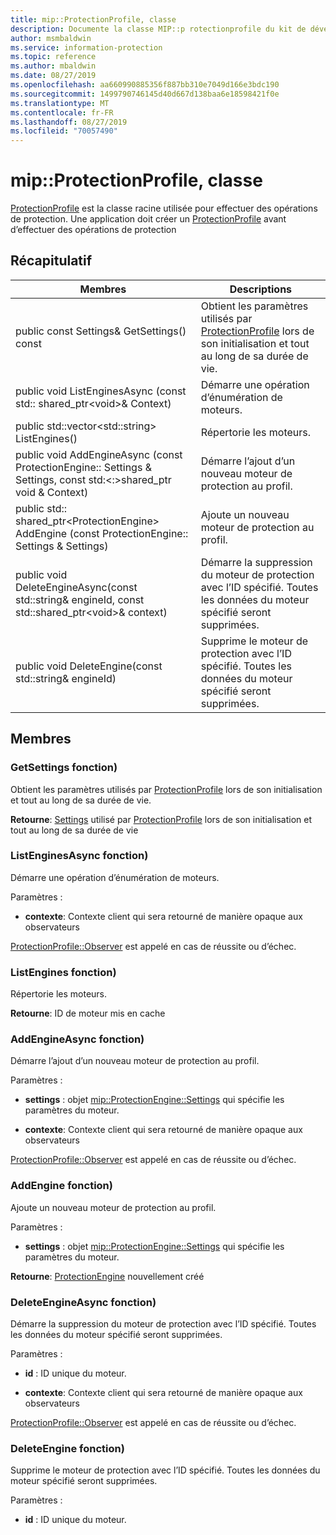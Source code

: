 ```yaml
---
title: mip::ProtectionProfile, classe
description: Documente la classe MIP::p rotectionprofile du kit de développement logiciel (SDK) Microsoft Information Protection (MIP).
author: msmbaldwin
ms.service: information-protection
ms.topic: reference
ms.author: mbaldwin
ms.date: 08/27/2019
ms.openlocfilehash: aa660990885356f887bb310e7049d166e3bdc190
ms.sourcegitcommit: 1499790746145d40d667d138baa6e18598421f0e
ms.translationtype: MT
ms.contentlocale: fr-FR
ms.lasthandoff: 08/27/2019
ms.locfileid: "70057490"
---
```

# <a name="class-mipprotectionprofile"></a>mip::ProtectionProfile, classe 
[ProtectionProfile](class_mip_protectionprofile.md) est la classe racine utilisée pour effectuer des opérations de protection.
Une application doit créer un [ProtectionProfile](class_mip_protectionprofile.md) avant d’effectuer des opérations de protection
  
## <a name="summary"></a>Récapitulatif
 Membres                        | Descriptions                                
--------------------------------|---------------------------------------------
public const Settings& GetSettings() const  |  Obtient les paramètres utilisés par [ProtectionProfile](class_mip_protectionprofile.md) lors de son initialisation et tout au long de sa durée de vie.
public void ListEnginesAsync (const std:: shared_ptr\<void\>& Context)  |  Démarre une opération d’énumération de moteurs.
public std::vector\<std::string\> ListEngines()  |  Répertorie les moteurs.
public void AddEngineAsync (const ProtectionEngine:: Settings & Settings, const std:\<:\>shared_ptr void & Context)  |  Démarre l’ajout d’un nouveau moteur de protection au profil.
public std:: shared_ptr\<ProtectionEngine\> AddEngine (const ProtectionEngine:: Settings & Settings)  |  Ajoute un nouveau moteur de protection au profil.
public void DeleteEngineAsync(const std::string& engineId, const std::shared_ptr\<void\>& context)  |  Démarre la suppression du moteur de protection avec l’ID spécifié. Toutes les données du moteur spécifié seront supprimées.
public void DeleteEngine(const std::string& engineId)  |  Supprime le moteur de protection avec l’ID spécifié. Toutes les données du moteur spécifié seront supprimées.
  
## <a name="members"></a>Membres
  
### <a name="getsettings-function"></a>GetSettings fonction)
Obtient les paramètres utilisés par [ProtectionProfile](class_mip_protectionprofile.md) lors de son initialisation et tout au long de sa durée de vie.

  
**Retourne**: [Settings](class_mip_protectionprofile_settings.md) utilisé par [ProtectionProfile](class_mip_protectionprofile.md) lors de son initialisation et tout au long de sa durée de vie
  
### <a name="listenginesasync-function"></a>ListEnginesAsync fonction)
Démarre une opération d’énumération de moteurs.

Paramètres :  
* **contexte**: Contexte client qui sera retourné de manière opaque aux observateurs


[ProtectionProfile::Observer](class_mip_protectionprofile_observer.md) est appelé en cas de réussite ou d’échec.
  
### <a name="listengines-function"></a>ListEngines fonction)
Répertorie les moteurs.

  
**Retourne**: ID de moteur mis en cache
  
### <a name="addengineasync-function"></a>AddEngineAsync fonction)
Démarre l’ajout d’un nouveau moteur de protection au profil.

Paramètres :  
* **settings** : objet [mip::ProtectionEngine::Settings](class_mip_protectionengine_settings.md) qui spécifie les paramètres du moteur. 


* **contexte**: Contexte client qui sera retourné de manière opaque aux observateurs


[ProtectionProfile::Observer](class_mip_protectionprofile_observer.md) est appelé en cas de réussite ou d’échec.
  
### <a name="addengine-function"></a>AddEngine fonction)
Ajoute un nouveau moteur de protection au profil.

Paramètres :  
* **settings** : objet [mip::ProtectionEngine::Settings](class_mip_protectionengine_settings.md) qui spécifie les paramètres du moteur.



  
**Retourne**: [ProtectionEngine](class_mip_protectionengine.md) nouvellement créé
  
### <a name="deleteengineasync-function"></a>DeleteEngineAsync fonction)
Démarre la suppression du moteur de protection avec l’ID spécifié. Toutes les données du moteur spécifié seront supprimées.

Paramètres :  
* **id** : ID unique du moteur. 


* **contexte**: Contexte client qui sera retourné de manière opaque aux observateurs


[ProtectionProfile::Observer](class_mip_protectionprofile_observer.md) est appelé en cas de réussite ou d’échec.
  
### <a name="deleteengine-function"></a>DeleteEngine fonction)
Supprime le moteur de protection avec l’ID spécifié. Toutes les données du moteur spécifié seront supprimées.

Paramètres :  
* **id** : ID unique du moteur.

